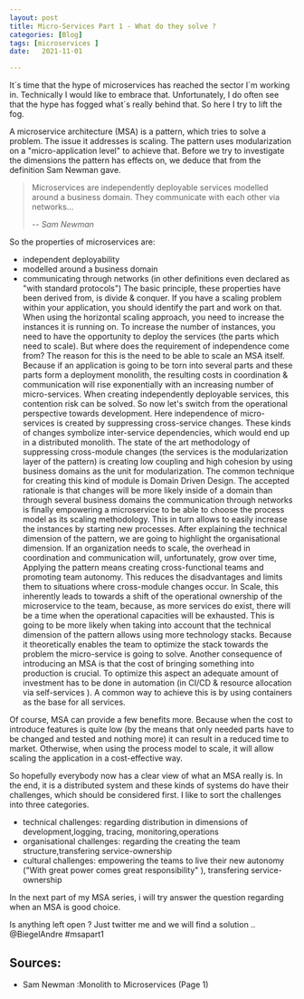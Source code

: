 ```yaml
---
layout: post
title: Micro-Services Part 1 - What do they solve ?
categories: [Blog]
tags: [microservices ]
date:   2021-11-01

---
```

It´s time that the hype of microservices has reached the sector I´m working in. Technically I would like to embrace that. Unfortunately, I do often see that the hype has fogged what´s really behind that. So here I try to lift the fog.

A microservice architecture (MSA) is a pattern, which tries to solve a problem. The issue it addresses is scaling. The pattern uses modularization on a "micro-application level" to achieve that. Before we try to investigate the dimensions the pattern has effects on, we deduce that from the definition Sam Newman gave.

>  Microservices are independently deployable services modelled around a business domain. They communicate with each other via networks...
>
> -- <cite>Sam Newman</cite>
 
 So the properties of microservices are:
+ independent deployability
+ modelled around a business domain
+ communicating through networks (in other definitions even declared as "with standard protocols")
The basic principle, these properties have been derived from, is divide & conquer. If you have a scaling problem within your application, you should identify the part and work on that. When using the horizontal scaling approach, you need to increase the instances it is running on. To increase the number of instances, you need to have the opportunity to deploy the services (the parts which need to scale).
But where does the requirement of independence come from? 
The reason for this is the need to be able to scale an MSA itself. Because if an application is going to be torn into several parts and these parts form a deployment monolith, the resulting costs in coordination & communication will rise exponentially with an increasing number of micro-services. When creating independently deployable services, this contention risk can be solved. 
So now let's switch from the operational perspective towards development. 
Here independence of micro-services is created by suppressing cross-service changes. These kinds of changes symbolize inter-service dependencies, which would end up in a distributed monolith. The state of the art methodology of suppressing cross-module changes (the services is the modularization layer of the pattern) is creating low coupling and high cohesion by using business domains as the unit for modularization. The common technique for creating this kind of module is Domain Driven Design. The accepted rationale is that changes will be more likely inside of a domain than through several business domains
the communication through networks is finally empowering a microservice to be able to choose the process model as its scaling methodology. This in turn allows to easily increase the instances by starting new processes.
After explaining the technical dimension of the pattern, we are going to highlight the organisational dimension. If an organization needs to scale, the overhead in coordination and communication will, unfortunately, grow over time, Applying the pattern means creating cross-functional teams and promoting team autonomy. This reduces the disadvantages and limits them to situations where cross-module changes occur. In Scale, this inherently leads to towards a shift of the operational ownership of the microservice to the team, because, as more services do exist, there will be a time when the operational capacities will be exhausted. This is going to be more likely when taking into account that the technical dimension of the pattern allows using more technology stacks. Because it theoretically enables the team to optimize the stack towards the problem the micro-service is going to solve.
Another consequence of introducing an MSA is that the cost of bringing something into production is crucial. To optimize this aspect an adequate amount of investment has to be done in automation (in CI/CD & resource allocation via self-services ). A common way to achieve this is by using containers as the base for all services.

Of course, MSA can provide a few benefits more. Because when the cost to introduce features is quite low (by the means that only needed parts have to be changed and tested and nothing more) it can result in a reduced time to market. Otherwise, when using the process model to scale, it will allow scaling the application in a cost-effective way. 


So hopefully everybody now has a clear view of what an MSA really is. In the end, it is a distributed system and these kinds of systems do have their challenges, which should be considered first. I like to sort the challenges into three categories.

 
* technical challenges: regarding distribution in dimensions of development,logging, tracing, monitoring,operations
* organisational challenges:  regarding the creating the team structure,transfering service-ownership 
* cultural challenges: empowering the teams to live their new autonomy ("With great power comes great responsibility" ), transfering service-ownership

In the next part of my MSA series, i will try answer the question regarding when an MSA is good choice. 

Is anything left open ? Just twitter me and we will find a solution ..  @BiegelAndre #msapart1
 


## Sources:

* Sam Newman :Monolith to Microservices  (Page 1)

 